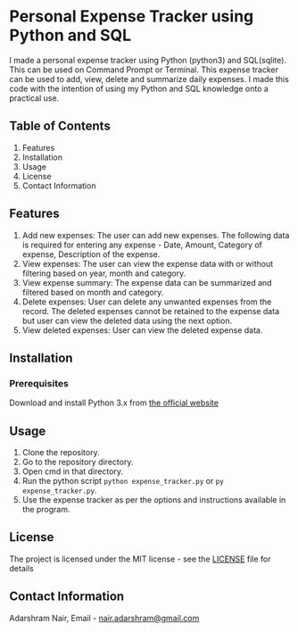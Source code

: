# Personal Expense Tracker using Python and SQL
I made a personal expense tracker using Python (python3) and SQL(sqlite). This can be used on Command Prompt or Terminal. This expense tracker can be used to add, view, delete and summarize daily expenses.
I made this code with the intention of using my Python and SQL knowledge onto a practical use.
  
## Table of Contents
1. Features
2. Installation
3. Usage
4. License
5. Contact Information

## Features
1. Add new expenses: The user can add new expenses. The following data is required for entering any expense - Date, Amount, Category of expense, Description of the expense.
2. View expenses: The user can view the expense data with or without filtering based on year, month and category.
3. View expense summary: The expense data can be summarized and filtered based on month and category.
4. Delete expenses: User can delete any unwanted expenses from the record. The deleted expenses cannot be retained to the expense data but user can view the deleted data using the next option.
5. View deleted expenses: User can view the deleted expense data.

## Installation
### Prerequisites
Download and install Python 3.x from [the official website](https://www.python.org/downloads/)

## Usage
1. Clone the repository.
2. Go to the repository directory.
3. Open cmd in that directory.
4. Run the python script `python expense_tracker.py` or `py expense_tracker.py`.
5. Use the expense tracker as per the options and instructions available in the program.

## License
The project is licensed under the MIT license - see the [LICENSE](https://github.com/adarshram-nair/personal-expense-tracker-python-sql/blob/main/LICENSE) file for details

## Contact Information
Adarshram Nair, Email - nair.adarshram@gmail.com
